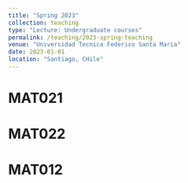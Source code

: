 ```yaml
---
title: "Spring 2023"
collection: teaching
type: "Lecture: Undergraduate courses"
permalink: /teaching/2023-spring-teaching
venue: "Universidad Tecnica Federico Santa Maria"
date: 2023-01-01
location: "Santiago, CHile"
---
```



MAT021
======

MAT022
======

MAT012
======
